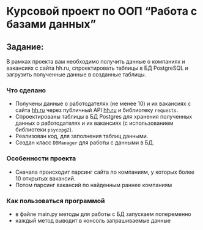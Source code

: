 # Курсовой проект по ООП “Работа с базами данных”


## Задание:

В рамках проекта вам необходимо получить данные о компаниях и вакансиях с сайта hh.ru, 
спроектировать таблицы в БД PostgreSQL и загрузить полученные данные в созданные таблицы. 


### Что сделано

- Получены данные о работодателях (не менее 10) и их вакансиях с сайта [hh.ru](http://hh.ru/) 
  через публичный API [hh.ru](http://hh.ru/) и библиотеку `requests`.
- Спроектированы таблицы в БД Postgres для хранения полученных данных о работодателях 
  и их вакансиях (с использованием библиотеки `psycopg2`).
- Реализован код, для заполнения таблиц данными.
- Создан класс `DBManager` для работы с данными в БД.

### Особенности проекта

- Сначала происходит парсинг сайта по компаниям, у которых более 10 открытых вакансий.
- Потом парсинг вакансий по найденным раннее компаниям

### Как пользоваться программой

- в файле main.py методы для работы с БД запускаем попеременно
- каждый метод выводит в консоль запрашиваемые данные
